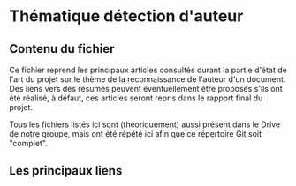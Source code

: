 # Thématique détection d'auteur

## Contenu du fichier
Ce fichier reprend les principaux articles consultés durant la partie d'état de l'art du projet sur le thème de la reconnaissance de l'auteur d'un document. Des liens vers des résumés peuvent éventuellement être proposés s'ils ont été réalisé, à défaut, ces articles seront repris dans le rapport final du projet.

Tous les fichiers listés ici sont (théoriquement) aussi présent dans le Drive de notre groupe, mais ont été répété ici afin que ce répertoire Git soit "complet".

## Les principaux liens

